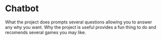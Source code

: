 # Chatbot
What the project does prompts several questions allowing you to answer any why you want.
Why the project is useful provides a fun thing to do and recomends several games you may like.
